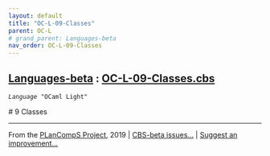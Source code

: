 ```yaml
---
layout: default
title: "OC-L-09-Classes"
parent: OC-L
# grand_parent: Languages-beta
nav_order: OC-L-09-Classes
---
```


[Languages-beta] : [OC-L-09-Classes.cbs]
-----------------------------

<div class="highlighter-rouge"><pre class="highlight"><code><i class="keyword">Language</i> <span id="Language_OCaml Light">"OCaml Light"</span></code></pre></div>
# <span id="SectionNumber_9">9</span> Classes



____

From the [PLanCompS Project], 2019 | [CBS-beta issues...] | [Suggest an improvement...]

[OC-L-09-Classes.cbs]: OC-L-09-Classes.cbs 
  "CBS SOURCE FILE"
[Funcons-beta]: /CBS-beta/docs/Funcons-beta
 "FUNCONS-BETA"
[Unstable-Funcons-beta]: /CBS-beta/docs/Unstable-Funcons-beta
  "UNSTABLE-FUNCONS-BETA"
[Languages-beta]: /CBS-beta/docs/Languages-beta
  "LANGUAGES-BETA"
[Unstable-Languages-beta]: /CBS-beta/docs/Unstable-Languages-beta
  "UNSTABLE-LANGUAGES-BETA"
[CBS-beta]:  "CBS-BETA"
[PLanCompS Project]: http://plancomps.org
  "PROGRAMMING LANGUAGE COMPONENTS AND SPECIFICATIONS PROJECT HOME PAGE"
[CBS-beta issues...]: https://github.com/plancomps/plancomps.github.io/issues
  "CBS-BETA ISSUE REPORTS ON GITHUB"
[Suggest an improvement...]: mailto:plancomps@gmail.com?Subject=CBS-beta%20-%20comment&Body=Re%3A%20CBS-beta%20specification%20at%20OC-L/OC-L-09-Classes/OC-L-09-Classes.cbs%0A%0AComment/Query/Issue/Suggestion%3A%0A%0A%0ASignature%3A%0A 
  "GENERATE AN EMAIL TEMPLATE"
